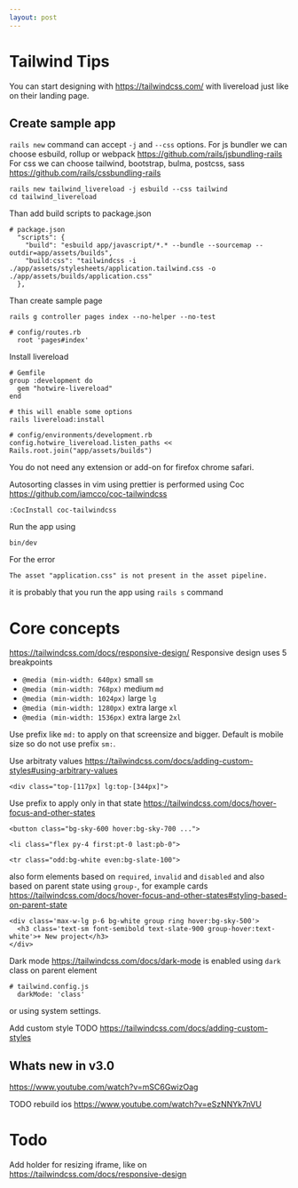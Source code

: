 ```yaml
---
layout: post
---
```


# Tailwind Tips

You can start designing with https://tailwindcss.com/ with livereload just like
on their landing page.

## Create sample app

`rails new` command can accept `-j` and `--css` options.
For js bundler we can choose esbuild, rollup or webpack
https://github.com/rails/jsbundling-rails
For css we can choose tailwind, bootstrap, bulma, postcss, sass
https://github.com/rails/cssbundling-rails
```
rails new tailwind_livereload -j esbuild --css tailwind
cd tailwind_livereload
```
Than add build scripts to package.json
```
# package.json
  "scripts": {
    "build": "esbuild app/javascript/*.* --bundle --sourcemap --outdir=app/assets/builds",
    "build:css": "tailwindcss -i ./app/assets/stylesheets/application.tailwind.css -o ./app/assets/builds/application.css"
  },
```
Than create sample page
```
rails g controller pages index --no-helper --no-test

# config/routes.rb
  root 'pages#index'
```

Install livereload

```
# Gemfile
group :development do
  gem "hotwire-livereload"
end

# this will enable some options
rails livereload:install

# config/environments/development.rb
config.hotwire_livereload.listen_paths << Rails.root.join("app/assets/builds")
```
You do not need any extension or add-on for firefox chrome safari.

Autosorting classes in vim using prettier is performed using Coc
https://github.com/iamcco/coc-tailwindcss
```
:CocInstall coc-tailwindcss
```

Run the app using
```
bin/dev
```

For the error
```
The asset "application.css" is not present in the asset pipeline.
```
it is probably that you run the app using `rails s` command

# Core concepts

https://tailwindcss.com/docs/responsive-design/
Responsive design uses 5 breakpoints
* `@media (min-width: 640px)` small `sm`
* `@media (min-width: 768px)` medium `md`
* `@media (min-width: 1024px)` large `lg`
* `@media (min-width: 1280px)` extra large `xl`
* `@media (min-width: 1536px)` extra large `2xl`

Use prefix like `md:` to apply on that screensize and bigger.
Default is mobile size so do not use prefix `sm:`.

Use arbitraty values https://tailwindcss.com/docs/adding-custom-styles#using-arbitrary-values
```
<div class="top-[117px] lg:top-[344px]">
```
Use prefix to apply only in that state https://tailwindcss.com/docs/hover-focus-and-other-states
```
<button class="bg-sky-600 hover:bg-sky-700 ...">

<li class="flex py-4 first:pt-0 last:pb-0">

<tr class="odd:bg-white even:bg-slate-100">
```
also form elements based on `required`, `invalid` and `disabled`
and also based on parent state using `group-`, for example cards
https://tailwindcss.com/docs/hover-focus-and-other-states#styling-based-on-parent-state
```
<div class='max-w-lg p-6 bg-white group ring hover:bg-sky-500'>
  <h3 class='text-sm font-semibold text-slate-900 group-hover:text-white'>+ New project</h3>
</div>
```

Dark mode https://tailwindcss.com/docs/dark-mode is enabled using `dark` class
on parent element
```
# tailwind.config.js
  darkMode: 'class'
```
or using system settings.

Add custom style
TODO https://tailwindcss.com/docs/adding-custom-styles

## Whats new in v3.0

https://www.youtube.com/watch?v=mSC6GwizOag

TODO rebuild ios https://www.youtube.com/watch?v=eSzNNYk7nVU

# Todo

Add holder for resizing iframe, like on
https://tailwindcss.com/docs/responsive-design
